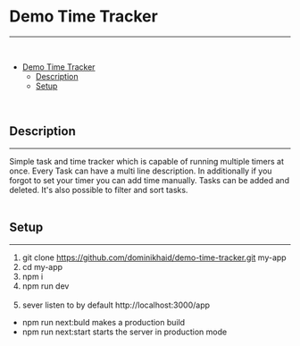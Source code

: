 # Demo Time Tracker

---

</br>

- [Demo Time Tracker](#demo-time-tracker)
	- [Description](#description)
	- [Setup](#setup)

</br>

## Description

---
Simple task and time tracker which is capable of running multiple timers at once.
Every Task can have a multi line description. In additionally if you forgot to set your timer you can add time manually.
Tasks can be added and deleted. It's also possible to filter and sort tasks.
</br></br>



## Setup

---

1.  git clone https://github.com/dominikhaid/demo-time-tracker.git my-app
2.  cd my-app
3.  npm i
4.  npm run dev </br></br>
5.  sever listen to by default http://localhost:3000/app

- npm run next:buld makes a production build
- npm run next:start starts the server in production mode

</br>
